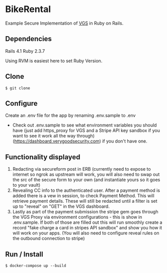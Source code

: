 BikeRental
============

Example Secure Implementation of [VGS](https://www.verygoodsecurity.com) in Ruby on Rails.

Dependencies
------------
Rails 4.1
Ruby 2.3.7

Using RVM is easiest here to set Ruby Version.

Clone
--------

    $ git clone 


Configure
----------

Create an .env file for the app by renaming .env.sample to .env

* Check out .env.sample to see what environment variables you should have (just add https_proxy for VGS and a Stripe API key sandbox if you want to see it work all the way through)(https://dashboard.verygoodsecurity.com) if you don't have one.


Functionality displayed
-----------------------

1. Redacting via secureform post in ERB (currently need to expose to internet so ngrok as upstream will work, you will also need to swap out the src of the secure form to your own (and instantiate yours so it goes to your vault)
2. Revealing CC info to the authenticated user. After a payment method is added there is a vew in session, to check Payment Method. This will retrieve payment details. These will still be redacted until a filter is set up to "reveal" on "GET" in the VGS dashboard.
3. Lastly as part of the payment submission the stripe gem goes through the VGS Proxy via environment configurations - this is show in .env.sample. If both of those are filled out this will run smoothly create a record "fake charge a card in stripes API sandbox" and show you how it will work on your apps. (You will also need to configure reveal rules on the outbound connection to stripe)

Run / Install
----

    $ docker-compose up --build

